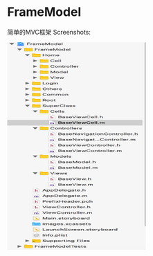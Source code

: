 # FrameModel
简单的MVC框架
Screenshots:

<img src="https://github.com/FuckUmei/FrameModel/blob/master/%E6%88%AA%E5%9B%BE%E7%9B%AE%E5%BD%95.png" height="480" width="320">&nbsp;&nbsp;

